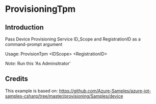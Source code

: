 ﻿# ProvisioningTpm
 
 ## Introduction
 
Pass Device Provisioning Service ID_Scope and RegistrationID as a command-prompt argument

Usage: ProvisionTpm \<IDScope\> \<RegistrationID\>

*Note*: Run this 'As Adminsitrator'
 
 ## Credits 
 
This example is based on: https://github.com/Azure-Samples/azure-iot-samples-csharp/tree/master/provisioning/Samples/device

